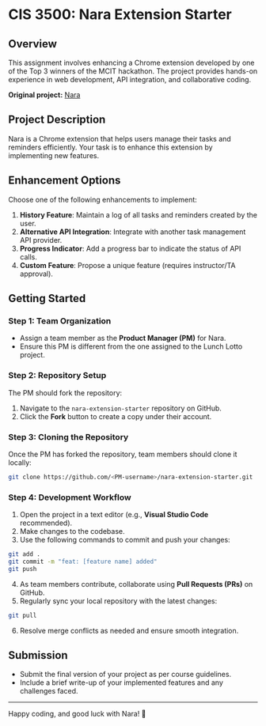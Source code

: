 # CIS 3500: Nara Extension Starter

## Overview
This assignment involves enhancing a Chrome extension developed by one of the Top 3 winners of the MCIT hackathon. The project provides hands-on experience in web development, API integration, and collaborative coding.

**Original project:** [Nara](https://github.com/luyiZhang818/Nara-Chrome-Extension)

## Project Description
Nara is a Chrome extension that helps users manage their tasks and reminders efficiently. Your task is to enhance this extension by implementing new features.

## Enhancement Options
Choose one of the following enhancements to implement:

1. **History Feature**: Maintain a log of all tasks and reminders created by the user.
2. **Alternative API Integration**: Integrate with another task management API provider.
3. **Progress Indicator**: Add a progress bar to indicate the status of API calls.
4. **Custom Feature**: Propose a unique feature (requires instructor/TA approval).

## Getting Started

### Step 1: Team Organization
- Assign a team member as the **Product Manager (PM)** for Nara.
- Ensure this PM is different from the one assigned to the Lunch Lotto project.

### Step 2: Repository Setup
The PM should fork the repository:
1. Navigate to the `nara-extension-starter` repository on GitHub.
2. Click the **Fork** button to create a copy under their account.

### Step 3: Cloning the Repository
Once the PM has forked the repository, team members should clone it locally:
```sh
git clone https://github.com/<PM-username>/nara-extension-starter.git
```

### Step 4: Development Workflow
1. Open the project in a text editor (e.g., **Visual Studio Code** recommended).
2. Make changes to the codebase.
3. Use the following commands to commit and push your changes:

```sh
git add .
git commit -m "feat: [feature name] added"
git push
```

4. As team members contribute, collaborate using **Pull Requests (PRs)** on GitHub.
5. Regularly sync your local repository with the latest changes:

```sh
git pull
```

6. Resolve merge conflicts as needed and ensure smooth integration.

## Submission
- Submit the final version of your project as per course guidelines.
- Include a brief write-up of your implemented features and any challenges faced.

---
Happy coding, and good luck with Nara! 🦌
